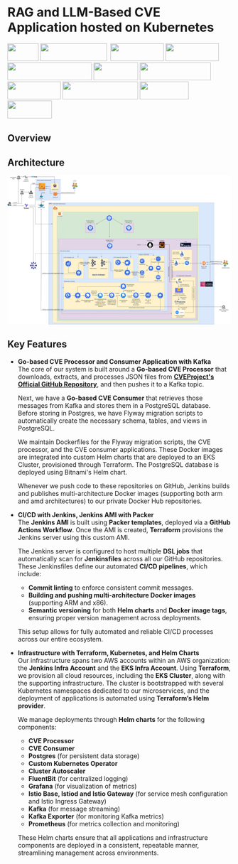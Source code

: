 # RAG and LLM-Based CVE Application hosted on Kubernetes 
[<img src="https://img.shields.io/badge/-AWS-FF9900?logo=amazonaws&logoColor=white&style=plastic" width="70" height="40" />](https://aws.amazon.com/)
[<img src="https://img.shields.io/badge/-Terraform-623CE4?logo=terraform&logoColor=white&style=plastic" width="150" height="40" />](https://www.terraform.io/)
[<img src="https://img.shields.io/badge/-Go-00ADD8?" width="0" height="40" />](https://go.dev/)
[<img src="https://img.shields.io/badge/-Jenkins-D24939?logo=jenkins&logoColor=white&style=plastic" width="120" height="40" />](https://www.jenkins.io/)
[<img src="https://img.shields.io/badge/-Docker-2496ED?logo=docker&logoColor=white&style=plastic" width="120" height="40" />](https://www.docker.com/)
[<img src="https://img.shields.io/badge/-Kubernetes-326CE5?logo=kubernetes&logoColor=white&style=plastic" width="190" height="40" />](https://kubernetes.io/)
[<img src="https://img.shields.io/badge/-Istio-466BB0?logo=istio&logoColor=white&style=plastic" width="100" height="40" />](https://istio.io/)
[<img src="https://img.shields.io/badge/-Prometheus-E6522C?logo=prometheus&logoColor=white&style=plastic" width="160" height="40" />](https://prometheus.io/)
[<img src="https://img.shields.io/badge/-Grafana-F46800?logo=grafana&logoColor=white&style=plastic" width="120" height="40" />](https://grafana.com/)
[<img src="https://img.shields.io/badge/-HuggingFace-FFAE1A?logo=huggingface&logoColor=white&style=plastic" width="170" height="40" />](https://huggingface.co/)
[<img src="https://img.shields.io/badge/-Pinecone-339933?logo=pinecone&logoColor=white&style=plastic" width="110" height="40" />](https://www.pinecone.io/)
[<img src="https://img.shields.io/badge/-LLaMA_3-7289DA?logo=ai&logoColor=white&style=plastic" width="100" height="40" />](https://ai.meta.com/llama/)

## Overview 



## Architecture  
![Architecture Diagram](https://raw.githubusercontent.com/csye7125-su24-team17/.github/main/profile/Architecture%20Diagram.png)

## Key Features 

- **Go-based CVE Processor and Consumer Application with Kafka**  
The core of our system is built around a **Go-based CVE Processor** that downloads, extracts, and processes JSON files from **[CVEProject's Official GitHub Repository](https://github.com/CVEProject/cvelistV5/archive/refs/heads/main.zip)**, and then pushes it to a Kafka topic.

    Next, we have a **Go-based CVE Consumer** that retrieves those messages from Kafka and stores them in a PostgreSQL database. Before storing in Postgres, we have Flyway migration scripts to automatically create the necessary schema, tables, and views in PostgreSQL.

    We maintain Dockerfiles for the Flyway migration scripts, the CVE processor, and the CVE consumer applications. These Docker images are integrated into custom Helm charts that are deployed to an EKS Cluster, provisioned through Terraform. The PostgreSQL database is deployed using Bitnami's Helm chart. 
    
    Whenever we push code to these repositories on GitHub, Jenkins builds and publishes multi-architecture Docker images (supporting both arm and amd architectures) to our private Docker Hub repositories.
    
- **CI/CD with Jenkins, Jenkins AMI with Packer**  
The **Jenkins AMI** is built using **Packer templates**, deployed via a **GitHub Actions Workflow**. Once the AMI is created, **Terraform** provisions the Jenkins server using this custom AMI.

    The Jenkins server is configured to host multiple **DSL jobs** that automatically scan for **Jenkinsfiles** across all our GitHub repositories. These Jenkinsfiles define our automated **CI/CD pipelines**, which include:

  - **Commit linting** to enforce consistent commit messages.
  - **Building and pushing multi-architecture Docker images** (supporting ARM and x86).
  - **Semantic versioning** for both **Helm charts** and **Docker image tags**, ensuring proper version management across deployments.

  This setup allows for fully automated and reliable CI/CD processes across our entire ecosystem.

- **Infrastructure with Terraform, Kubernetes, and Helm Charts**  
Our infrastructure spans two AWS accounts within an AWS organization: the **Jenkins Infra Account** and the **EKS Infra Account**. Using **Terraform**, we provision all cloud resources, including the **EKS Cluster**, along with the supporting infrastructure. The cluster is bootstrapped with several Kubernetes namespaces dedicated to our microservices, and the deployment of applications is automated using **Terraform’s Helm provider**.

    We manage deployments through **Helm charts** for the following components:
  - **CVE Processor**
  - **CVE Consumer**
  - **Postgres** (for persistent data storage)
  - **Custom Kubernetes Operator**
  - **Cluster Autoscaler**
  - **FluentBit** (for centralized logging)
  - **Grafana** (for visualization of metrics)
  - **Istio Base, Istiod and Istio Gateway** (for service mesh configuration and Istio Ingress Gateway)
  - **Kafka** (for message streaming)
  - **Kafka Exporter** (for monitoring Kafka metrics)
  - **Prometheus** (for metrics collection and monitoring)

  These Helm charts ensure that all applications and infrastructure components are deployed in a consistent, repeatable manner, streamlining management across environments.  